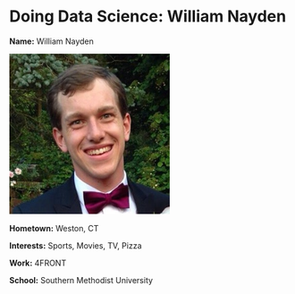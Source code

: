 # Doing Data Science: William Nayden
**Name:** William Nayden

![Bio Photo](download.png)

**Hometown:** Weston, CT

**Interests:** Sports, Movies, TV, Pizza

**Work:** 4FRONT

**School:** Southern Methodist University

